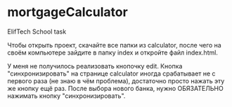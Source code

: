# mortgageCalculator
ElifTech School task

Чтобы открыть проект, скачайте все папки из calculator, после чего на своём компьютере зайдите в папку index и откройте файл index.html. 

У меня не получилось реализовать кнопочку edit. Кнопка "синхронизировать" на странице calculator иногда срабатывает не с первого раза (не знаю в чём проблема), достаточно просто нажать эту же кнопку ещё раз. После выбора нового банка, нужно ОБЯЗАТЕЛЬНО нажимать кнопку "синхронизировать".
